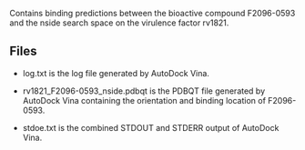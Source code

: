 Contains binding predictions between the bioactive compound F2096-0593 and the nside search space on the virulence factor rv1821.

## Files

- log.txt is the log file generated by AutoDock Vina.

- rv1821_F2096-0593_nside.pdbqt is the PDBQT file generated by AutoDock Vina containing the orientation and binding location of F2096-0593.

- stdoe.txt is the combined STDOUT and STDERR output of AutoDock Vina.

